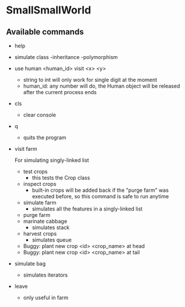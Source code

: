 # SmallSmallWorld
## Available commands
* help
* simulate class -inheritance -polymorphism
* use human \<human_id\> visit \<x\> \<y\>
  * string to int will only work for single digit at the moment
  * human_id: any number will do, the Human object will be released after the current process ends
* cls
  * clear console
* q
  * quits the program

* visit farm

  For simulating singly-linked list

  * test crops
    * this tests the Crop class
  * inspect crops
    * built-in crops will be added back if the "purge farm" was executed before, so this command is safe to run anytime
  * simulate farm
    * simulates all the features in a singly-linked list
  * purge farm
  * marinate cabbage
    * simulates stack
  * harvest crops
    * simulates queue
  * Buggy: plant new crop \<id\> \<crop_name\> at head
  * Buggy: plant new crop \<id\> \<crop_name\> at tail

* simulate bag
  * simulates iterators

* leave
  * only useful in farm
    
